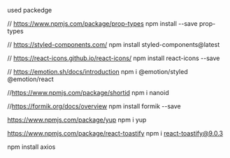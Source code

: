 used packedge


// https://www.npmjs.com/package/prop-types
npm install --save prop-types

// https://styled-components.com/
npm install styled-components@latest

// https://react-icons.github.io/react-icons/
npm install react-icons --save


// https://emotion.sh/docs/introduction
npm i @emotion/styled @emotion/react


//https://www.npmjs.com/package/shortid
npm i nanoid

//https://formik.org/docs/overview
npm install formik --save

https://www.npmjs.com/package/yup
npm i yup

https://www.npmjs.com/package/react-toastify
npm i react-toastify@9.0.3


npm install axios